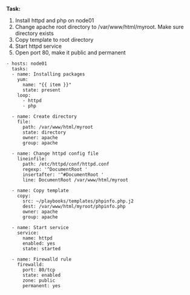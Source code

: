 **Task:**  
1. Install httpd and php on node01  
2. Change apache root directory to /var/www/html/myroot. Make sure directory exists  
3. Copy template to root directory
4. Start httpd service  
5. Open port 80, make it public and permanent

```
- hosts: node01
  tasks:
  - name: Installing packages
    yum:
      name: "{{ item }}"
      state: present
    loop:
      - httpd
      - php
      
  - name: Create directory
    file:
      path: /var/www/html/myroot
      state: directory
      owner: apache
      group: apache
      
  - name: Change httpd config file
    lineinfile:
      path: /etc/httpd/conf/httpd.conf
      regexp: '^DocumentRoot '
      insertafter: '^#DocumentRoot '
      line: DocumentRoot /var/www/html/myroot
   
  - name: Copy template
    copy: 
      src: ~/playbooks/templates/phpinfo.php.j2
      dest: /var/www/html/myroot/phpinfo.php
      owner: apache
      group: apache
   
  - name: Start service
    service:
      name: httpd
      enabled: yes
      state: started
      
  - name: Firewalld rule
    firewalld:
      port: 80/tcp
      state: enabled
      zone: public
      permanent: yes
```

      
      
      
      
      
      
      
      
